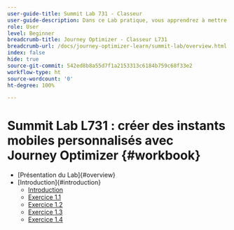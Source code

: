 ```yaml
---
user-guide-title: Summit Lab 731 - Classeur
user-guide-description: Dans ce Lab pratique, vous apprendrez à mettre en œuvre une stratégie marketing multicanale qui comprend des campagnes et des parcours in-app, par notification push, SMS et e-mail dans Adobe Journey Optimizer.
role: User
level: Beginner
breadcrumb-title: Journey Optimizer - Classeur L731
breadcrumb-url: /docs/journey-optimizer-learn/summit-lab/overview.html
index: false
hide: true
source-git-commit: 542ed8b8a55d7f1a2153313c6184b759c68f33e2
workflow-type: ht
source-wordcount: '0'
ht-degree: 100%

---
```



# Summit Lab L731 : créer des instants mobiles personnalisés avec Journey Optimizer {#workbook}

+ [Présentation du Lab]{#overview}
+ [Introduction]{#introduction}
   + [Introduction](/help/l731-lab-workbook/Introduction/introduction.md)
   + [Exercice 1.1](/help/l731-lab-workbook/Introduction/exercise-1-1.md)
   + [Exercice 1.2](/help/l731-lab-workbook/Introduction/exercise-1-2.md)
   + [Exercice 1.3](/help/l731-lab-workbook/Introduction/exercise-1-3.md)
   + [Exercice 1.4](/help/l731-lab-workbook/Introduction/exercise-1-4.md)
